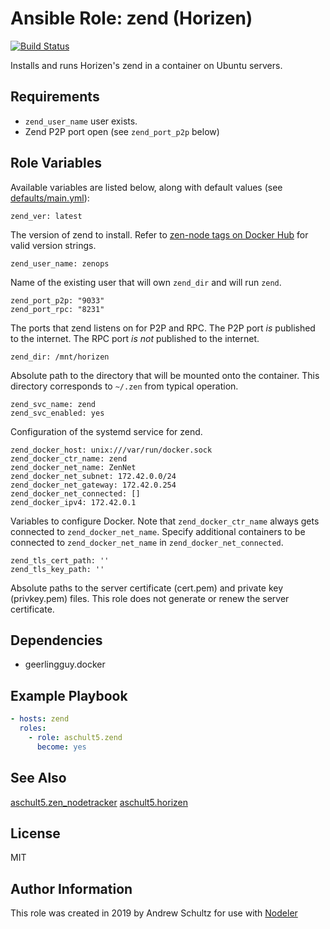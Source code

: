# Ansible Role: zend (Horizen)

[![Build Status](https://travis-ci.org/aschult5/ansible-role-zend.svg?branch=master)](https://travis-ci.org/aschult5/ansible-role-zend)

Installs and runs Horizen's zend in a container on Ubuntu servers.

## Requirements

- `zend_user_name` user exists.
- Zend P2P port open (see `zend_port_p2p` below)

## Role Variables

Available variables are listed below, along with default values (see [defaults/main.yml](defaults/main.yml)):

    zend_ver: latest

The version of zend to install. Refer to [zen-node tags on Docker Hub](https://hub.docker.com/r/zencash/zen-node/tags) for valid version strings.

    zend_user_name: zenops

Name of the existing user that will own `zend_dir` and will run `zend`.

    zend_port_p2p: "9033"
    zend_port_rpc: "8231"

The ports that zend listens on for P2P and RPC.
The P2P port *is* published to the internet.
The RPC port *is not* published to the internet.

    zend_dir: /mnt/horizen

Absolute path to the directory that will be mounted onto the container.
This directory corresponds to `~/.zen` from typical operation.

    zend_svc_name: zend
    zend_svc_enabled: yes

Configuration of the systemd service for zend.

    zend_docker_host: unix:///var/run/docker.sock
    zend_docker_ctr_name: zend
    zend_docker_net_name: ZenNet
    zend_docker_net_subnet: 172.42.0.0/24
    zend_docker_net_gateway: 172.42.0.254
    zend_docker_net_connected: []
    zend_docker_ipv4: 172.42.0.1

Variables to configure Docker.
Note that `zend_docker_ctr_name` always gets connected to `zend_docker_net_name`.
Specify additional containers to be connected to `zend_docker_net_name` in `zend_docker_net_connected`.

    zend_tls_cert_path: ''
    zend_tls_key_path: ''

Absolute paths to the server certificate (cert.pem) and private key (privkey.pem) files.
This role does not generate or renew the server certificate.

## Dependencies

  - geerlingguy.docker

## Example Playbook

```yaml
- hosts: zend
  roles:
    - role: aschult5.zend
      become: yes
```

## See Also
[aschult5.zen_nodetracker](https://github.com/aschult5/ansible-role-zen-nodetracker)
[aschult5.horizen](https://github.com/aschult5/ansible-collection-horizen)

## License

MIT

## Author Information

This role was created in 2019 by Andrew Schultz for use with [Nodeler](https://www.nodeler.com)
